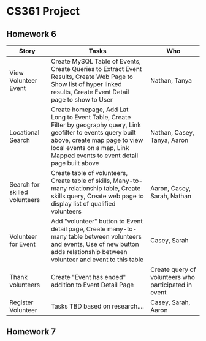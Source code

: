 # CS361 Project

## Homework 6

| Story | Tasks | Who
| ------- | -------- | ----- |
| View Volunteer Event | Create MySQL Table of Events, Create Queries to Extract Event Results, Create Web Page to Show list of hyper linked results, Create Event Detail page to show to User | Nathan, Tanya |
| Locational Search | Create homepage, Add Lat Long to Event Table, Create Filter by geography query, Link geofilter to events query built above, create map page to view local events on a map, Link Mapped events to event detail page built above | Nathan, Casey, Tanya, Aaron |
| Search for skilled volunteers | Create table of volunteers, Create table of skills, Many-to-many  relationship table, Create skills query, Create web page to display list of qualified volunteers | Aaron, Casey, Sarah, Nathan |
| Volunteer for Event | Add "volunteer" button to Event detail page, Create many-to-many table between volunteers and events, Use of new button adds relationship between volunteer and event to this table| Casey, Sarah |
| Thank volunteers | Create "Event has ended" addition to Event Detail Page | Create query of volunteers who participated in event | Add display of volunteer list to Detail page for events that have ended | Nathan, Aaron |
| Register Volunteer | Tasks TBD based on research.... | Casey, Sarah, Aaron |

## Homework 7

